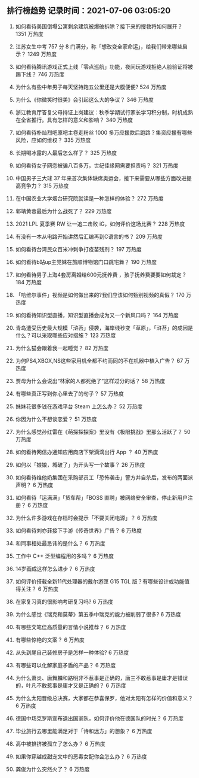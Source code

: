 
## 排行榜趋势 记录时间：2021-07-06 03:05:20
  
  1. 如何看待美国倒塌公寓剩余建筑被爆破拆除？接下来的搜救将如何展开？ 1351 万热度
    
  2. 江苏女生中考 757 分 8 门满分，称「想改变全家命运」，给我们带来哪些启示？ 1249 万热度
    
  3. 如何看待腾讯游戏正式上线「零点巡航」功能，夜间玩游戏拒绝人脸验证将被踢下线？ 746 万热度
    
  4. 为什么有些中年男子每天坚持跑五公里还是大腹便便? 524 万热度
    
  5. 为什么《你微笑时很美》会引起这么大的争议？ 346 万热度
    
  6. 浙江教育厅答复父母持证上岗建议：秋季学期试行家长学习积分制，时机成熟在全省推行。具有怎样的意义和影响？ 340 万热度
    
  7. 如何看待朴灿烈吧原吧主卷走粉丝 1000 多万应援款后跑路？集资应援有哪些风险，应如何维权？ 335 万热度
    
  8. 长期喝冰露的人最后怎么样了？ 325 万热度
    
  9. 如何看待女子网恋被骗八百多万，世纪佳缘网需要担责吗？ 321 万热度
    
  10. 中国男子三大球 37 年来首次集体缺席奥运会，接下来需要从哪些方面改进提高竞争力？ 315 万热度
    
  11. 在中国农业大学烟台研究院就读是一种怎样的体验？ 272 万热度
    
  12. 郭靖黄蓉最后为什么战死了？ 229 万热度
    
  13. 2021 LPL 夏季赛 RW 让一追二击败 iG，如何评价这场比赛？ 228 万热度
    
  14. 有没有一本从电路开始讲然后汇编再到C语言的书？ 209 万热度
    
  15. 如何看待台湾民众百米冲刺争打疫苗残剂？ 197 万热度
    
  16. 如何看待b站up主党妹在旅顺博物馆门口跳宅舞？ 190 万热度
    
  17. 如何看待男子上海4套房离婚给600元抚养费 ，孩子抚养费要要如何裁定？ 184 万热度
    
  18. 「哈维尔事件」视频是如何做出来的?我们应该如何甄别视频的真假？ 170 万热度
    
  19. 如何看待知识型直播，知识型直播会成为又一个新风口吗？ 164 万热度
    
  20. 青岛遭受历史最大规模「浒苔」侵袭，海岸线秒变「草原」，「浒苔」的成因是什么？可以采取哪些应对措施？ 123 万热度
    
  21. 为什么猫会跟着我一起睡觉？ 82 万热度
    
  22. 为何PS4,XBOX,NS这些家用机全都不约而同的不在机器中植入广告？ 67 万热度
    
  23. 贾母为什么会说出“林家的人都死绝了”这样过分的话？ 58 万热度
    
  24. 有哪些真正写到你心里去了的句子？ 57 万热度
    
  25. 妹妹花很多钱在游戏平台 Steam 上怎么办？ 52 万热度
    
  26. 你因为什么不想谈恋爱？ 51 万热度
    
  27. 为什么感觉孙红雷在《萌探探探案》里没有《极限挑战》里那么活跃了？ 50 万热度
    
  28. 如何看待网信办通知应用商店下架滴滴出行 App ？ 40 万热度
    
  29. 如何以「娘娘，城破了」为开头写一个故事？ 26 万热度
    
  30. 如何看待维他奶集团在采购部员工「恐怖袭击」警方并自杀后，发布的两面派声明？ 6 万热度
    
  31. 如何看待「运满满」「货车帮」「BOSS 直聘」被网络安全审查，停止新用户注册？ 6 万热度
    
  32. 为什么许多游戏在存档时会提示「不要关闭电源」？ 6 万热度
    
  33. 如何看待刘亦菲接下手游《传奇世界》广告？ 6 万热度
    
  34. 和同事相处最忌讳的是什么？ 6 万热度
    
  35. 工作中 C++ 泛型编程用的多吗？ 6 万热度
    
  36. 14岁画成这样怎么进步？ 6 万热度
    
  37. 如何评价搭载全新11代处理器的戴尔游匣 G15 TGL 版？有哪些设计或功能值得关注？ 6 万热度
    
  38. 在家复习真的很影响考研复习吗? 6 万热度
    
  39. 为什么感觉《瑞克和莫蒂》第五季中瑞克的能力被削弱了很多? 6 万热度
    
  40. 有哪些文笔佳高质量的言情小说推荐？ 6 万热度
    
  41. 有哪些惊艳的文案？ 6 万热度
    
  42. 从头到尾自己装修房子是怎样一种体验? 6 万热度
    
  43. 有哪些可以化解家庭矛盾的产品？ 6 万热度
    
  44. 为什么萧炎、唐舞麟和路明非不惹事是正确的，唐三不敢惹事是庸才是错误的，叶凡不敢惹事是庸才又是正确的？ 6 万热度
    
  45. 为什么太阳晋级总决赛，大家都在恭喜保罗，他对太阳有怎样的价值和意义？ 6 万热度
    
  46. 德国中场克罗斯宣布退出国家队，如何评价他在德国队的时光？ 6 万热度
    
  47. 毕业旅行去哪里能满足对于「诗和远方」的想象？ 6 万热度
    
  48. 高中被排挤被孤立了怎么办？ 6 万热度
    
  49. 如果你穿越成甜宠文中的恶毒女配你会怎么办？ 6 万热度
    
  50. 龚俊为什么突然火了？ 6 万热度
    